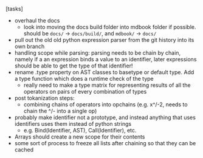 [tasks]
- overhaul the docs
    - look into moving the docs build folder into mdbook folder if possible. should be `docs/` -> `docs/build/`, and `mdbook/` -> `docs/`
- pull out the old old python expression parser from the git history into its own branch
- handling scope while parsing: parsing needs to be chain by chain, namely if a an expression binds a value to an identifier, later expressions should be able to get the type of that identifier!
- rename .type property on AST classes to basetype or default type. Add a type function which does a runtime check of the type
    - really need to make a type matrix for representing results of all the operators on pairs of every combination of types
- post tokanization steps:
    - combining chains of operators into opchains (e.g. x^/-2, needs to chain the ^/- into a single op)
- probably make identifier not a prototype, and instead anything that uses identifiers uses them instead of python strings
    - e.g. Bind(Identifier, AST), Call(Identifier), etc.
- Arrays should create a new scope for their contents
- some sort of process to freeze all lists after chaining so that they can be cached